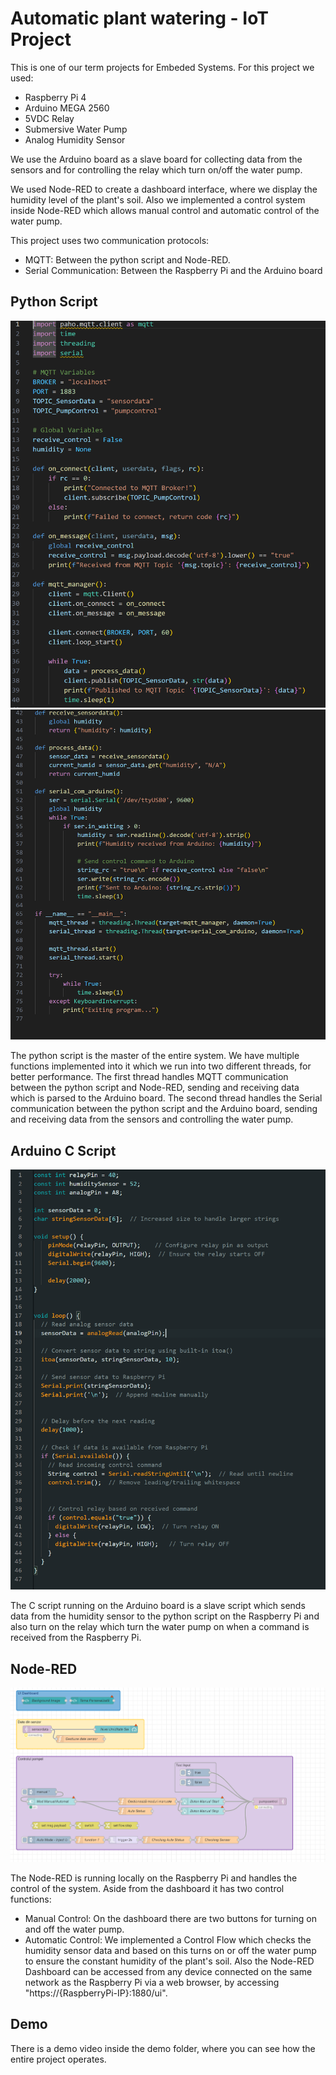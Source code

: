 # Automatic plant watering - IoT Project

This is one of our term projects for Embeded Systems.
For this project we used:
- Raspberry Pi 4
- Arduino MEGA 2560
- 5VDC Relay
- Submersive Water Pump
- Analog Humidity Sensor

We use the Arduino board as a slave board for collecting data from the sensors
and for controlling the relay which turn on/off the water pump.

We used Node-RED to create a dashboard interface, where we display
the humidity level of the plant's soil. Also we implemented a control system inside 
Node-RED which allows manual control and automatic control of the water pump.

This project uses two communication protocols:
- MQTT: Between the python script and Node-RED.
- Serial Communication: Between the Raspberry Pi and the Arduino board

## Python Script

![Alt text](photos/codpy1.png?raw=true "PythonScript")
![Alt text](photos/codpy2.png?raw=true "PythonScript")

The python script is the master of the entire system. We have multiple functions 
implemented into it which we run into two different threads, for better performance.
The first thread handles MQTT communication between the python script and Node-RED, 
sending and receiving data which is parsed to the Arduino board.
The second thread handles the Serial communication between the python script and 
the Arduino board, sending and receiving data from the sensors and controlling the water
pump.

## Arduino C Script

![Alt text](photos/codardu.png?raw=true "PythonScript")

The C script running on the Arduino board is a slave script which sends data from the 
humidity sensor to the python script on the Raspberry Pi and also turn on the relay which
turn the water pump on when a command is received from the Raspberry Pi.

## Node-RED

![Alt text](photos/nodered.png?raw=true "PythonScript")

The Node-RED is running locally on the Raspberry Pi and handles the control of the system.
Aside from the dashboard it has two control functions:
- Manual Control: On the dashboard there are two buttons for turning on and off the water pump.
- Automatic Control: We implemented a Control Flow which checks the humidity sensor data and
based on this turns on or off the water pump to ensure the constant humidity of the plant's soil.
Also the Node-RED Dashboard can be accessed from any device connected on the same network as the 
Raspberry Pi via a web browser, by accessing "https://{RaspberryPi-IP}:1880/ui".

## Demo 

There is a demo video inside the demo folder, where you can see how the entire project operates.


